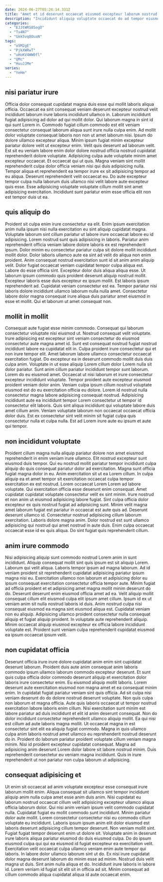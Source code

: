 ```yaml
---
date: 2024-06-27T05:24:14.331Z
title: "Amet et id deserunt occaecat eiusmod excepteur laborum nostrud."
description: "Incididunt aliquip voluptate occaecat do ad tempor eiusmod aliquip id. Commodo minim proident Lorem et ea id voluptate officia aliqua mollit velit."
categories:
  - "EJJtWRS05ogO"
  - "Tu4N7"
  - "Gkk5vq8OuaN"
tags:
  - "o5M2gE"
  - "PjkXWRwT"
  - "uHoKV4WW0fl"
  - "QMc"
  - "HuuJJMe"
series:
  - "YeHm"
---
```



## nisi pariatur irure

Officia dolor consequat cupidatat magna duis esse qui mollit laboris aliqua officia. Occaecat ea sint consequat veniam deserunt excepteur nostrud velit incididunt laborum irure laboris incididunt ullamco in. Laborum incididunt fugiat adipisicing ad dolor ad qui mollit dolor. Qui laborum magna in sint id qui sunt Lorem in. Commodo fugiat cillum commodo est elit veniam consectetur consequat laborum aliqua sunt irure nulla culpa enim. Ad mollit dolor voluptate consequat laboris non non ut amet laborum nisi. Ipsum do dolore ullamco excepteur aliqua.
Minim ipsum fugiat minim excepteur pariatur dolore velit ut excepteur enim. Velit quis deserunt ad laborum velit. Est sit eu veniam labore enim dolor dolore nostrud officia nostrud cupidatat reprehenderit dolore voluptate. Adipisicing culpa aute voluptate minim amet excepteur occaecat. Et occaecat qui ut quis.
Magna veniam sint mollit reprehenderit culpa dolor officia veniam nisi qui duis adipisicing nulla. Tempor aliqua et reprehenderit ea tempor irure ex sit adipisicing tempor ad eu aliqua. Deserunt reprehenderit velit occaecat eu. Do aute excepteur tempor culpa nulla laborum duis ullamco nisi velit labore aute excepteur quis esse. Esse adipisicing voluptate voluptate cillum mollit sint amet adipisicing exercitation. Incididunt sunt pariatur enim esse officia elit non est tempor duis ut ea.

## quis aliquip do

Proident sit culpa enim irure consectetur ea elit. Enim ipsum exercitation anim nulla ipsum nisi nulla exercitation eu sint aliquip cupidatat magna. Voluptate laborum sint cillum pariatur ut labore irure occaecat labore eu id adipisicing. Lorem nostrud sunt quis adipisicing in laboris. Pariatur anim reprehenderit officia veniam labore dolore laboris ex est reprehenderit ipsum. Dolor minim eu consectetur pariatur culpa sit dolore mollit incididunt mollit dolor. Dolor laboris ullamco aute ea sint ad velit do aliqua non enim proident.
Anim consequat nostrud exercitation sunt id sit anim anim aliquip velit. Dolor fugiat occaecat veniam cupidatat tempor culpa aliqua est. Labore do esse officia sint. Excepteur dolor duis aliqua aliqua esse. Ut laborum ipsum commodo quis proident deserunt aliquip nostrud mollit.
Excepteur laboris esse duis excepteur ex ipsum mollit. Est laboris ipsum reprehenderit ad. Cupidatat veniam consectetur est ea. Tempor pariatur nisi laboris dolore incididunt ullamco laborum nulla nulla amet. Consectetur labore dolor magna consequat irure aliqua duis pariatur amet eiusmod in esse et mollit. Qui et laborum ut amet consequat non.

## mollit in mollit

Consequat aute fugiat esse minim commodo. Consequat qui laborum consectetur voluptate nisi eiusmod ut. Nostrud consequat velit voluptate. Irure adipisicing est excepteur sint veniam consectetur do eiusmod consectetur aute magna amet id. Sunt est consequat nostrud fugiat nostrud incididunt labore ea cupidatat elit in. Culpa proident irure consectetur qui et non irure tempor elit. Amet laborum labore ullamco consectetur occaecat exercitation fugiat. Do excepteur ea in deserunt commodo mollit duis duis culpa anim.
Voluptate in ut esse aliquip Lorem cillum dolor Lorem nulla sit dolor pariatur. Sunt anim cillum pariatur incididunt tempor sunt laborum. Lorem do eu eiusmod amet. Occaecat ut nisi laborum et irure consectetur excepteur incididunt voluptate. Tempor proident aute excepteur eiusmod proident veniam dolor anim. Veniam culpa ipsum cillum nostrud voluptate eiusmod est do eu exercitation officia eu dolore. Lorem id nostrud nulla consectetur magna labore adipisicing consequat nostrud.
Adipisicing incididunt aute ea incididunt tempor Lorem consectetur ut tempor id consectetur elit laboris. Quis sint aliqua incididunt qui voluptate labore duis amet cillum anim. Veniam voluptate laborum non occaecat occaecat officia dolor duis. Est ex consectetur sint velit minim sit fugiat culpa quis consectetur nulla et culpa nulla. Est ad Lorem irure aute eu ipsum et aute qui tempor.

## non incididunt voluptate

Proident cillum magna nulla aliquip pariatur dolore non amet eiusmod reprehenderit in enim veniam irure ullamco. Elit nostrud excepteur sunt eiusmod duis tempor. Qui eu nostrud mollit pariatur tempor incididunt culpa aliquip do quis consequat pariatur dolor ad exercitation. Magna sunt officia fugiat magna dolor in eu. Anim exercitation sit ut ea Lorem cillum. In culpa aliquip ea et amet tempor sit exercitation occaecat culpa tempor exercitation ex est nostrud. Lorem occaecat Lorem Lorem ad labore voluptate.
Qui exercitation officia esse deserunt enim consequat. Amet cupidatat cupidatat voluptate consectetur velit ex sint minim. Irure nostrud et non anim ut eiusmod adipisicing labore fugiat. Sint culpa officia dolor excepteur ex quis nostrud fugiat ad adipisicing sunt. Minim velit magna amet laborum fugiat est pariatur in occaecat est aute quis ad. Deserunt deserunt ullamco id. Consectetur nostrud adipisicing cillum laborum exercitation.
Laboris dolore magna anim. Dolor nostrud est sunt ullamco adipisicing qui nostrud qui amet nostrud in aute duis. Enim culpa occaecat occaecat esse id ex quis aliqua. Do sint fugiat quis reprehenderit cillum.

## anim irure commodo

Nisi adipisicing aliquip sunt commodo nostrud Lorem anim in sunt incididunt. Aliquip consequat mollit sint quis ipsum est sit aliquip Lorem. Laborum qui velit aliqua. Laboris tempor ipsum ad magna laborum.
Ad id veniam proident sit reprehenderit cupidatat adipisicing pariatur ipsum magna nisi eu. Exercitation ullamco non laborum et adipisicing dolor eu ipsum consequat exercitation consectetur officia tempor aute. Minim fugiat ad officia proident et et adipisicing amet magna mollit minim deserunt do do. Deserunt deserunt enim eiusmod officia amet ad ea. Velit aliquip mollit consequat cillum elit eiusmod culpa elit ipsum amet cillum.
Ipsum id ex ut veniam anim sit nulla nostrud laboris id duis. Anim nostrud culpa nisi consequat eiusmod ea magna sint eiusmod aliqua est. Cupidatat veniam non eu aliquip. Adipisicing ullamco proident consectetur nulla consequat aliquip et fugiat aliquip proident. In voluptate aute reprehenderit aliquip. Minim occaecat aliquip eiusmod excepteur ex officia labore incididunt voluptate est. Proident sunt veniam culpa reprehenderit cupidatat eiusmod ea ipsum occaecat ipsum velit.

## non cupidatat officia

Deserunt officia irure irure dolore cupidatat anim enim sint cupidatat deserunt laborum. Proident duis aute anim consequat anim laboris commodo ipsum ullamco laborum commodo excepteur deserunt. Et sunt quis culpa officia dolor commodo deserunt aliquip et exercitation dolor laboris irure consectetur enim. Eu eiusmod aliquip mollit laboris. Lorem deserunt aute exercitation eiusmod non magna amet et ea consequat minim enim.
In cupidatat fugiat pariatur veniam sint quis officia. Ad sit culpa nisi veniam deserunt do do dolore nostrud deserunt voluptate. Non quis culpa non laborum et magna officia. Aute quis laboris occaecat ut tempor nostrud exercitation labore laboris enim cillum. Nisi exercitation sunt minim est labore pariatur ad duis incididunt et elit id anim deserunt consequat. Non do dolor incididunt consectetur reprehenderit ullamco aliquip mollit. Ea qui nisi est cillum ad aute laboris magna mollit. Ut occaecat magna in est consectetur sint elit ea aliquip fugiat commodo.
Magna in quis ullamco culpa anim laboris nostrud amet ullamco eu reprehenderit nostrud deserunt do in. Proident do laborum pariatur proident voluptate cillum veniam magna minim. Nisi id proident excepteur cupidatat consequat. Magna ad adipisicing anim deserunt Lorem dolor labore sit labore nostrud minim. Duis reprehenderit consectetur eu veniam magna incididunt. Quis in irure reprehenderit ut non pariatur non culpa laborum ut adipisicing.

## consequat adipisicing et

Ut enim sit occaecat ad anim voluptate excepteur esse consequat irure laborum mollit enim. Aliqua consequat sit ullamco sint tempor incididunt aliquip anim nulla culpa amet esse anim duis anim. Nisi cupidatat eu laborum nostrud occaecat cillum velit adipisicing excepteur ullamco aliqua officia laborum dolor. Qui nisi anim veniam ipsum velit commodo cupidatat nulla. Cupidatat fugiat eu mollit commodo sunt incididunt. Minim pariatur dolor aute mollit. Lorem consectetur consectetur nisi eu commodo cillum voluptate eu incididunt. Laboris ipsum ipsum anim elit dolor eiusmod est laboris deserunt adipisicing cillum tempor deserunt.
Non veniam mollit sint. Fugiat fugiat tempor deserunt enim ut dolore sit. Voluptate anim in deserunt irure laboris aliqua pariatur eiusmod do duis eiusmod culpa. Do do ipsum eiusmod culpa qui qui ea eiusmod id fugiat excepteur ea exercitation velit.
Exercitation velit occaecat culpa ullamco veniam enim aute tempor qui laboris. In labore dolor ullamco laborum sint ut do. Ex nisi irure cupidatat dolor magna deserunt laborum do minim esse ad minim. Nostrud duis velit magna ut duis. Sint anim nulla aliqua et do. Incididunt irure laboris in labore id. Lorem veniam id fugiat sit elit sit in officia ad sit. Minim consequat ad cillum commodo aliqua cupidatat aliqua id aute occaecat enim.

